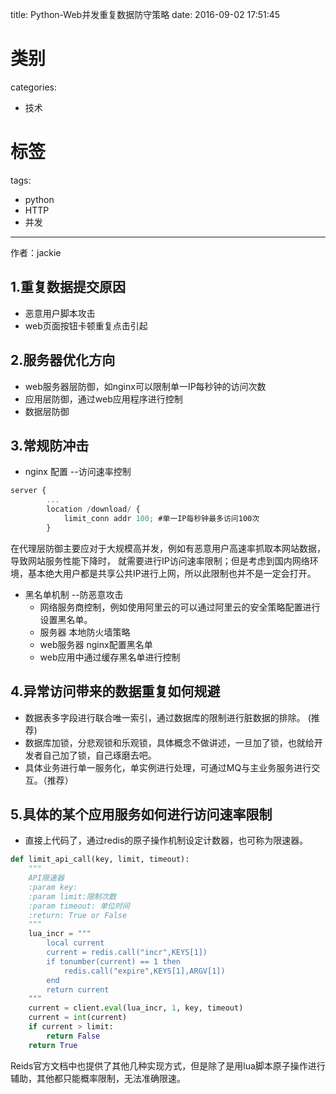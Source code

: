 title: Python-Web并发重复数据防守策略
date: 2016-09-02 17:51:45
# 类别
categories:
  - 技术
# 标签
tags:
  - python
  - HTTP
  - 并发
---
作者：jackie

## 1.重复数据提交原因
* 恶意用户脚本攻击
* web页面按钮卡顿重复点击引起

## 2.服务器优化方向
* web服务器层防御，如nginx可以限制单一IP每秒钟的访问次数
* 应用层防御，通过web应用程序进行控制
* 数据层防御

## 3.常规防冲击
* nginx 配置 --访问速率控制
```javascript
server {
        ...
        location /download/ {
            limit_conn addr 100; #单一IP每秒钟最多访问100次
        }
```
<!--more-->
在代理层防御主要应对于大规模高并发，例如有恶意用户高速率抓取本网站数据，导致网站服务性能下降时，
就需要进行IP访问速率限制；但是考虑到国内网络环境，基本绝大用户都是共享公共IP进行上网，所以此限制也并不是一定会打开。

* 黑名单机制 --防恶意攻击
    * 网络服务商控制，例如使用阿里云的可以通过阿里云的安全策略配置进行设置黑名单。
    * 服务器 本地防火墙策略
    * web服务器 nginx配置黑名单
    * web应用中通过缓存黑名单进行控制

## 4.异常访问带来的数据重复如何规避
* 数据表多字段进行联合唯一索引，通过数据库的限制进行脏数据的排除。 (推荐)
* 数据库加锁，分悲观锁和乐观锁，具体概念不做讲述，一旦加了锁，也就给开发者自己加了锁，自己琢磨去吧。
* 具体业务进行单一服务化，单实例进行处理，可通过MQ与主业务服务进行交互。（推荐）

## 5.具体的某个应用服务如何进行访问速率限制
* 直接上代码了，通过redis的原子操作机制设定计数器，也可称为限速器。
```python
def limit_api_call(key, limit, timeout):
    """
    API限速器
    :param key:
    :param limit:限制次数
    :param timeout: 单位时间
    :return: True or False
    """
    lua_incr = """
        local current
        current = redis.call("incr",KEYS[1])
        if tonumber(current) == 1 then
            redis.call("expire",KEYS[1],ARGV[1])
        end
        return current
    """
    current = client.eval(lua_incr, 1, key, timeout)
    current = int(current)
    if current > limit:
        return False
    return True
```
Reids官方文档中也提供了其他几种实现方式，但是除了是用lua脚本原子操作进行辅助，其他都只能概率限制，无法准确限速。
